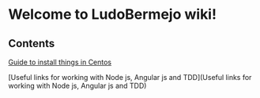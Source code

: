 # Welcome to LudoBermejo  wiki! #

## Contents

[Guide to install things in Centos](InstallingOnCentos)

[Useful links for working with Node js, Angular js and TDD](Useful links for working with Node js, Angular js and TDD)
